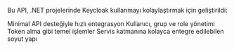 Bu API, .NET projelerinde Keycloak kullanmayı kolaylaştırmak için geliştirildi:

Minimal API desteğiyle hızlı entegrasyon
Kullanıcı, grup ve role yönetimi
Token alma gibi temel işlemler
Servis katmanına kolayca entegre edilebilen soyut yapı
